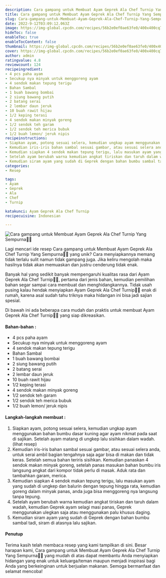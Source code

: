 ```yaml
---
description: Cara gampang untuk Membuat Ayam Geprek Ala Chef Turnip Yang Sempurna"
title: Cara gampang untuk Membuat Ayam Geprek Ala Chef Turnip Yang Sempurna
slug: Cara-gampang-untuk-Membuat-Ayam-Geprek-Ala-Chef-Turnip-Yang-Sempurna
date: 2022-9-12T03:09:12.063Z
image: https://img-global.cpcdn.com/recipes/56b2e0ef0ae63fe0/400x400cq70/photo.jpg
hideToc: false
enableToc: true
enableTocContent: false
thumbnail: https://img-global.cpcdn.com/recipes/56b2e0ef0ae63fe0/400x400cq70/photo.jpg
cover: https://img-global.cpcdn.com/recipes/56b2e0ef0ae63fe0/400x400cq70/photo.jpg
author: admin
ratingvalue: 4.8
reviewcount: 124
recipeingredient:
- 4 pcs paha ayam
- Secukup nya minyak untuk menggoreng ayam
- 4 sendok makan tepung terigu
- Bahan Sambal
- 1 buah bawang bombai
- 2 siung bawang putih
- 2 batang serai
- 2 lembar daun jeruk
- 10 buah rawit hijau
- 1/2 keping terasi
- 4 sendok makan minyak goreng
- 1/2 sendok teh garam
- 1/2 sendok teh merica bubuk
- 1/2 buah lemon/ jeruk nipis
recipeinstructions:
- Siapkan ayam, potong sesuai selera, kemudian ungkap ayam menggunakan bahan bumbu dasar kuning agar ayam nikmat pada saat di sajikan. Setelah ayam matang di ungkep lalu sisihkan dalam wadah. (lihat resep)
- Kemudian iris-iris bahan sambal sesuai gambar, atau sesuai selera anda, untuk serai ambil bagian tengahnya saja agar bisa di makan dan tidak keras. Setelah semua bahan teriris sisihkan. Kemudian panaskan 4 sendok makan minyak goreng, setelah panas masukan bahan bumbu iris langsung angkat dari kompor tidak perlu di masak. Aduk rata dan tambahkan garam, merica.
- Kemudian siapkan 4 sendok makan tepung terigu, lalu masukan ayam yang sudah di ungkep dan balurin dengan tepung hingga rata, kemudian goreng dalam minyak panas, anda juga bisa menggoreng nya langsung tanpa tepung.
- Setelah ayam berubah warna kemudian angkat tiriskan dan taruh dalam wadah, kemudian Geprek ayam selagi masi panas, Geprek menggunakan ulegkan saja atau menggunakan palu khusus daging.
- Kemudian siram ayam yang sudah di Geprek dengan bahan bumbu sambal tadi, siram di atasnya lalu sajikan.
categories:
- Resep

tags:
- Ayam
- Geprek
- Ala
- Chef
- Turnip

katakunci: Ayam Geprek Ala Chef Turnip
recipecuisine: Indonesian

---
```


![Cara gampang untuk Membuat Ayam Geprek Ala Chef Turnip Yang Sempurna👩‍🍳](https://img-global.cpcdn.com/recipes/56b2e0ef0ae63fe0/400x400cq70/photo.jpg)

Lagi mencari ide resep Cara gampang untuk Membuat Ayam Geprek Ala Chef Turnip Yang Sempurna👩‍🍳 yang unik? Cara menyiapkannya memang tidak terlalu sulit namun tidak gampang juga. Jika keliru mengolah maka hasilnya tidak akan memuaskan dan justru cenderung tidak enak.

Banyak hal yang sedikit banyak mempengaruhi kualitas rasa dari Ayam Geprek Ala Chef Turnip👩‍🍳, pertama dari jenis bahan, kemudian pemilihan bahan segar sampai cara membuat dan menghidangkannya. Tidak usah pusing kalau hendak menyiapkan Ayam Geprek Ala Chef Turnip👩‍🍳 enak di rumah, karena asal sudah tahu triknya maka hidangan ini bisa jadi sajian spesial.

Di bawah ini ada beberapa cara mudah dan praktis untuk membuat Ayam Geprek Ala Chef Turnip👩‍🍳 yang siap dikreasikan.

<!--inarticleads1-->

#### Bahan-bahan :

- 4 pcs paha ayam
- Secukup nya minyak untuk menggoreng ayam
- 4 sendok makan tepung terigu
- Bahan Sambal
- 1 buah bawang bombai
- 2 siung bawang putih
- 2 batang serai
- 2 lembar daun jeruk
- 10 buah rawit hijau
- 1/2 keping terasi
- 4 sendok makan minyak goreng
- 1/2 sendok teh garam
- 1/2 sendok teh merica bubuk
- 1/2 buah lemon/ jeruk nipis

<!--inarticleads2-->

#### Langkah-langkah membuat :

1. Siapkan ayam, potong sesuai selera, kemudian ungkap ayam menggunakan bahan bumbu dasar kuning agar ayam nikmat pada saat di sajikan. Setelah ayam matang di ungkep lalu sisihkan dalam wadah. (lihat resep)
1. Kemudian iris-iris bahan sambal sesuai gambar, atau sesuai selera anda, untuk serai ambil bagian tengahnya saja agar bisa di makan dan tidak keras. Setelah semua bahan teriris sisihkan. Kemudian panaskan 4 sendok makan minyak goreng, setelah panas masukan bahan bumbu iris langsung angkat dari kompor tidak perlu di masak. Aduk rata dan tambahkan garam, merica.
1. Kemudian siapkan 4 sendok makan tepung terigu, lalu masukan ayam yang sudah di ungkep dan balurin dengan tepung hingga rata, kemudian goreng dalam minyak panas, anda juga bisa menggoreng nya langsung tanpa tepung.
1. Setelah ayam berubah warna kemudian angkat tiriskan dan taruh dalam wadah, kemudian Geprek ayam selagi masi panas, Geprek menggunakan ulegkan saja atau menggunakan palu khusus daging.
1. Kemudian siram ayam yang sudah di Geprek dengan bahan bumbu sambal tadi, siram di atasnya lalu sajikan.

#### Penutup

Terima kasih telah membaca resep yang kami tampilkan di sini. Besar harapan kami, Cara gampang untuk Membuat Ayam Geprek Ala Chef Turnip Yang Sempurna👩‍🍳 yang mudah di atas dapat membantu Anda menyiapkan hidangan yang enak untuk keluarga/teman maupun menjadi inspirasi bagi Anda yang berkeinginan untuk berjualan makanan. Semoga bermanfaat dan selamat mencoba!